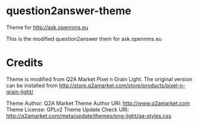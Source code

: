 # question2answer-theme

Theme for http://ask.opennms.eu

This is the modified question2answer them for ask.opennms.eu

# Credits

Theme is modified from Q2A Market Pixel n Grain Light. The original version can be installed from
http://store.q2amarket.com/store/products/pixel-n-grain-light/

Theme Author: Q2A Market
Theme Author URI: http://www.q2amarket.com
Theme License: GPLv2
Theme Update Check URI: http://q2amarket.com/meta/update/themes/png-light/qa-styles.css
